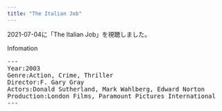 ```yaml
---
title: "The Italian Job"
---
```

2021-07-04に「The Italian Job」を視聴しました。

Infomation
<pre>
---
Year:2003
Genre:Action, Crime, Thriller
Director:F. Gary Gray
Actors:Donald Sutherland, Mark Wahlberg, Edward Norton
Production:London Films, Paramount Pictures International
---
</pre>